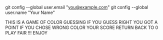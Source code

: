  git config --global user.email "you@example.com"
  git config --global user.name "Your Name"






  THIS IS A GAME OF COLOR GUESSING IF YOU GUESS RIGHT YOU GOT A POINT IF YOU CHOSE WRONG COLOR YOUR SCORE  RETURN BACK TO 0 
  PLAY FAIR !!! ENJOY

